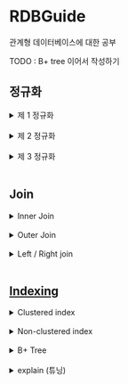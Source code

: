 # RDBGuide
관계형 데이터베이스에 대한 공부

TODO : B+ tree 이어서 작성하기
## 정규화
  <details>
  <summary>
  제 1 정규화
  </summary>
  <br>

  * Atomic columns 
  * 한개의 컬럼에 1개의 값만 들어가야 한다.
  * 컬럼을 더 만들어 넣는다.
  </details>
  <br>

  <details>
  <summary>
  제 2 정규화
  </summary>
  <br>

  * No partial dependencies
  * 부분 종속성이 없어야 한다.
  * 테이블의 특정 부분들이 집합이 되어 PK에 의존하면 안된다.
  * 집합을 따로 테이블을 만들어 넣는다.
  </details>
  <br>

  <details>
  <summary>
  제 3 정규화
  </summary>
  <br>
  
  * No transitive dependencies
  * 이행 종속성이 없어야 한다.
  * 테이블의 특정 부분들이 내부 컬럼값에 의존하면 안된다.
  * 의존 부분들을 따로 테이블을 만들어 넣는다.
  </details>
  <br>

## Join
  <details>
  <summary>
  Inner Join
  </summary>
  <br>

  * 내부 조인은 조인되는 컬럼의 짝이 없을 경우 제외된다.
  * 소개팅과도 같다. 짝이 없으면? 나가리... 나는 인싸 조인이라고 부른다.
  * ![](img/inner_join.PNG)
  * SELECT * FROM table_a JOIN table_b ON a.id = b.a_id;
  </details>
  <br>

  <details>
  <summary>
  Outer Join
  </summary>
  <br>
  
  * 외부 조인은 조인되는 컬럼의 짝이 없어도 모두 포함된다.
  * Join 되는 컬럼이 겹치지 않는다면 null 로 들어간다.   
    ![](img/outer_join.PNG)   
  * SELECT * FROM table_a LEFT OUTER JOIN table_b ON a.id = b.a_id   
    UNION   
    SELECT * FROM table_a RIGHT OUTER JOIN table_b ON a.id = b.a_id;
  </details>
  <br>

  <details>
  <summary>
  Left / Right join
  </summary>
  <br>
  
  ![](img/left_right_join.PNG)   

  left / right join 은 해당 조인이 포함시킬 부분집합을 예기합니다.

  left join 의 경우 왼쪽의 모든 row 를 반환하고   
  match 가 존재하는 경우 해당 row 의 오른쪽 column 들을 같이 반환하고   
  left 에 존재하지만 match 가 없을 경우 오른쪽 column 에 null 을 반환합니다.   

  Left inner join 이라는 개념은 없습니다.   
  심지어 left outer join 이라는 개념은 이미 left join 안에 내포되어 있습니다.   

  위 그림의 Table A 안의 모든 부분들을 포함해야 한다는 조건 자체가 outer 의 개념에 해당되기 때문입니다. 
      
  </details>
  <br>
    
## [Indexing](https://www.youtube.com/watch?v=HubezKbFL7E)
  <details>
  <summary>
  Clustered index
  </summary>
  <br>

  테이블이 생성될 때 pk 를 기준으로 나열된 Balanced+ Tree 가 생깁니다.   
  이 B+ Tree 를 사용하는 index 가 Clustered index 이라고 합니다.   

  ![](img/clustered_index.PNG)   

  여기에서 leaf node 들은 모두 data Rows 라고 나오는데 이는 Data 의 정보를 I/O 할 위치정보를 담고 있습니다.   

  ![](img/clustered_index2.PNG)   

  다음은 WHERE id = 1120 가 Clustered index B+ tree 를 타는 과정입니다.   

  </details>
  <br>  

  <details>
  <summary>
  Non-clustered index
  </summary>
  <br>
  
  PK 가 아닌 다른 컬럼에 인덱싱을 하신다면 이는 모두 Non-clustered index 에 해당됩니다.      
  이 인덱스의 동작 원리는 B+ tree 이며 해당 인덱스의 값을 바탕으로 정렬됩니다.   

  ![](img/non_clustered_index.png)   

  Row Locators 이라고 나온 값들은 실제 데이터의 PK 값을 저장하고 있습니다.   
  그래서 Non-clustered index 를 통과하고 그 이후에 Clustered index 를 통과하게 됩니다.   
  </details>
  <br>

  <details>
  <summary>
  B+ Tree
  </summary>
  <br>

  B+ Tree 는 leaf node 들이 doubly linked list 의 형태가 되어 있는 balanced tree 입니다.   
  RDB 는 이 B+ tree 를 통해 Clustered / Non-clustered index 를 만듭니다.   
  B Tree 의 설질을 갖고 있어 특정 노드가 해당 크기를 넘어설 경우 위로 보내고, 분산시키며 balance 를 유지시킵니다.
  </details>
  <br>

  <details>
  <summary>
  explain (튜닝)
  </summary>
  <br>
  
  [이분만큼 index 튜닝에 대하여 실질적으로 실험하며 보여준 동영상은 없었습니다.](https://www.youtube.com/watch?v=HubezKbFL7E&t=557s)    

  <br>
  
  EXPLAIN 구문을 사용하신다면 특정한 쿼리의 인덱싱을 벤치마킹할 수 있습니다.   

  ```sql
  EXPLAIN SELECT * FROM user WHERE id = 1
  ```

  결과   

  |구분|내용|
  |---|---|
  |id|SELECT 절마다 부여된 번호|
  |table|참조하는 테이블|
  |select_type|사용된 SELECT 절의 종류|
  |type|조회하는 전략, 방법|
  |possible_keys|조회에 사용이 가능한 인덱스 리스트
  |key|실제로 사용되는 인덱스|
  |key_len|실제로 사용되는 인덱스의 길이|
  |ref|실제로 사용되는 인덱스 이전의 선행 테이블의 컬럼|
  |rows|읽기 위해 통과되는 row 의 개수|
  |extra|추가정보| 

  type

  |구분|내용|
  |---|---|
  |const|단일한 테이블에서 최대 1개의 단일한 결과가 나올 경우|
  |eq_ref|join 된 테이블에서 최대 1개의 단일한 결과가 나올 경우|
  |ref/range|range 의 시작 점을 찾고 linked-list 를 진행하며 range 가 끝나는 부분을 찾는 경우|
  |index|인덱스를 사용하여 제일 첫 leaf node 에서 linked-list 진행하며 찾을 때까지 나가는 경우|
  |all|full table scan 으로 모든 컬럼을 받아 찾는 경우|

  이 결과에서 유심하게 보셔야 할 부분은 `type`, `possible_keys`, `key`, `rows` 입니다.

  `type` 에서   
  type `const`, `eq_ref` 의 경우 더 빨라질 여지는 없습니다.   
  단일한 값을 찾는 인덱스를 사용하였기 때문입니다.   
  
  `ref`/`range` 가 나왔을 경우 쿼리에서 BETWEEN 구문같은 범위를 지정했을 경우 의도한
  대로 인덱싱이 진행되었습니다.

  `index`/`all` 이 나왔을 경우 index tree 나 table 을 전수조사하였다는 의미임으로
  개선의 여지가 있습니다.   

  `possible_keys`의 경우   
  인덱스를 사용할 수 있지만 어떠한 이유로 인덱스를 사용하지 않는 것이 더 빠르다고
  mysql 이 인식할 수 있습니다.   
  예로 DISK I/O 가 개별적으로 이뤄지기보다 batch 단위로 이뤄지는 것이 더 좋다고 판단되는 경우 
  인덱스가 사용되지 않고 possible_keys 에 위치할 수 있습니다.   

  `key` 를 통해서 자신의 인덱스가 실제로 사용되는지 확인하시면 됩니다.   

  `row` 를 통해 어느정도의 row 를 통과해야 하는지 인덱스의 성능을 확인할 수 있습니다.
  </details>
  <br>